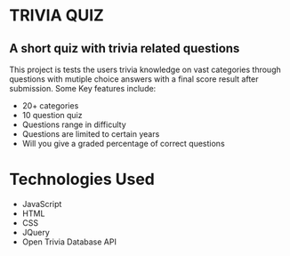 # TRIVIA QUIZ

## A short quiz with trivia related questions

This project is tests the users trivia knowledge on vast categories through questions with mutiple choice answers with a final score result after submission. Some Key features include:

* 20+ categories
* 10 question quiz
* Questions range in difficulty
* Questions are limited to certain years
* Will you give a graded percentage of correct questions

# Technologies Used

* JavaScript
* HTML
* CSS
* JQuery
* Open Trivia Database API
